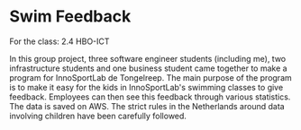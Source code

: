 # Swim Feedback
For the class: 2.4 HBO-ICT

In this group project, three software engineer students (including me), two infrastructure students and one business student came together to make a program for InnoSportLab de Tongelreep. The main purpose of the program is to make it easy for the kids in InnoSportLab's swimming classes to give feedback. Employees can then see this feedback through various statistics. The data is saved on AWS. The strict rules in the Netherlands around data involving children have been carefully followed.
